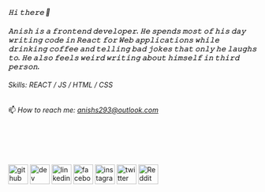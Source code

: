 ***𝙷𝚒 𝚝𝚑𝚎𝚛𝚎 :crescent_moon:***
#### *𝙰𝚗𝚒𝚜𝚑 𝚒𝚜 𝚊 𝚏𝚛𝚘𝚗𝚝𝚎𝚗𝚍 𝚍𝚎𝚟𝚎𝚕𝚘𝚙𝚎𝚛. 𝙷𝚎 𝚜𝚙𝚎𝚗𝚍𝚜 𝚖𝚘𝚜𝚝 𝚘𝚏 𝚑𝚒𝚜 𝚍𝚊𝚢 𝚠𝚛𝚒𝚝𝚒𝚗𝚐 𝚌𝚘𝚍𝚎 𝚒𝚗 𝚁𝚎𝚊𝚌𝚝 𝚏𝚘𝚛 𝚆𝚎𝚋 𝚊𝚙𝚙𝚕𝚒𝚌𝚊𝚝𝚒𝚘𝚗𝚜 𝚠𝚑𝚒𝚕𝚎 𝚍𝚛𝚒𝚗𝚔𝚒𝚗𝚐 𝚌𝚘𝚏𝚏𝚎𝚎 𝚊𝚗𝚍 𝚝𝚎𝚕𝚕𝚒𝚗𝚐 𝚋𝚊𝚍 𝚓𝚘𝚔𝚎𝚜 𝚝𝚑𝚊𝚝 𝚘𝚗𝚕𝚢 𝚑𝚎 𝚕𝚊𝚞𝚐𝚑𝚜 𝚝𝚘. 𝙷𝚎 𝚊𝚕𝚜𝚘 𝚏𝚎𝚎𝚕𝚜 𝚠𝚎𝚒𝚛𝚍 𝚠𝚛𝚒𝚝𝚒𝚗𝚐 𝚊𝚋𝚘𝚞𝚝 𝚑𝚒𝚖𝚜𝚎𝚕𝚏 𝚒𝚗 𝚝𝚑𝚒𝚛𝚍 𝚙𝚎𝚛𝚜𝚘𝚗.*



###### *Skills: REACT / JS / HTML / CSS*
📫 *How to reach me: anishs293@outlook.com* 

<br/><br/><br/><br/>


[<img src='https://cdn.jsdelivr.net/npm/simple-icons@3.0.1/icons/github.svg' alt='github' height='40'>](https://github.com/anishs293)  [<img src='https://cdn.jsdelivr.net/npm/simple-icons@3.0.1/icons/dev-dot-to.svg' alt='dev' height='40'>](https://dev.to/anishs293)  [<img src='https://cdn.jsdelivr.net/npm/simple-icons@3.0.1/icons/linkedin.svg' alt='linkedin' height='40'>](https://www.linkedin.com/in/anishsingh293/)  [<img src='https://cdn.jsdelivr.net/npm/simple-icons@3.0.1/icons/facebook.svg' alt='facebook' height='40'>](https://www.facebook.com/iamanish293)  [<img src='https://cdn.jsdelivr.net/npm/simple-icons@3.0.1/icons/instagram.svg' alt='instagram' height='40'>](https://www.instagram.com/___11.11._/)  [<img src='https://cdn.jsdelivr.net/npm/simple-icons@3.0.1/icons/twitter.svg' alt='twitter' height='40'>](https://twitter.com/anishs293)  [<img src='https://cdn.jsdelivr.net/npm/simple-icons@3.0.1/icons/reddit.svg' alt='Reddit' height='40'>](https://www.reddit.com/user/ElCapitan293)  



